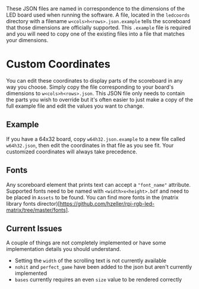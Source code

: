 These JSON files are named in correspondence to the dimensions of the LED board used when running the software. A file, located in the `ledcoords` directory with a filename `w<cols>h<rows>.json.example` tells the scoreboard that those dimensions are officially supported. This `.example` file is required and you will need to copy one of the existing files into a file that matches your dimensions.

# Custom Coordinates

You can edit these coordinates to display parts of the scoreboard in any way you choose. Simply copy the file corresponding to your board's dimensions to `w<cols>h<rows>.json`. This JSON file only needs to contain the parts you wish to override but it's often easier to just make a copy of the full example file and edit the values you want to change.

## Example
If you have a 64x32 board, copy `w64h32.json.example` to a new file called `w64h32.json`, then edit the coordinates in that file as you see fit. Your customized coordinates will always take precedence.

## Fonts
Any scoreboard element that prints text can accept a `"font_name"` attribute. Supported fonts need to be named with `<width>x<height>.bdf` and need to be placed in `Assets` to be found. You can find more fonts in the (matrix library fonts director)[https://github.com/hzeller/rpi-rgb-led-matrix/tree/master/fonts].

## Current Issues
A couple of things are not completely implemented or have some implementation details you should understand.

* Setting the `width` of the scrolling text is not currently available
* `nohit` and `perfect_game` have been added to the json but aren't currently implemented
* `bases` currently requires an even `size` value to be rendered correctly
